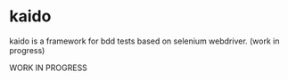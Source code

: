 # kaido
kaido is a framework for bdd tests based on selenium webdriver. (work in progress)

WORK IN PROGRESS
